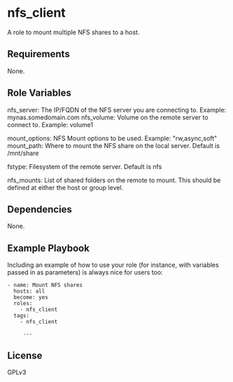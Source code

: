 nfs_client
=========

A role to mount multiple NFS shares to a host.

Requirements
------------

None.

Role Variables
--------------

nfs_server: The IP/FQDN of the NFS server you are connecting to. Example: mynas.somedomain.com
nfs_volume: Volume on the remote server to connect to. Example: volume1

mount_options: NFS Mount options to be used. Example: "rw,async,soft"
mount_path: Where to mount the NFS share on the local server. Default is /mnt/share

fstype: Filesystem of the remote server. Default is nfs

nfs_mounts: List of shared folders on the remote to mount. This should be defined at either the host or group level.

Dependencies
------------

None.

Example Playbook
----------------

Including an example of how to use your role (for instance, with variables passed in as parameters) is always nice for users too:

    - name: Mount NFS shares
      hosts: all
      become: yes
      roles:
        - nfs_client
      tags:
        - nfs_client

         ---


License
-------

GPLv3
